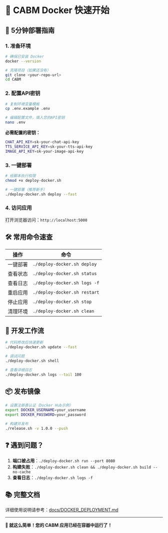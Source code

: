 # 🐳 CABM Docker 快速开始

## 🚀 5分钟部署指南

### 1. 准备环境

```bash
# 确保已安装 Docker
docker --version

# 克隆项目（如果还没有）
git clone <your-repo-url>
cd CABM
```

### 2. 配置API密钥

```bash
# 复制环境变量模板
cp .env.example .env

# 编辑配置文件，填入您的API密钥
nano .env
```

**必需配置的密钥：**
```bash
CHAT_API_KEY=sk-your-chat-api-key
TTS_SERVICE_API_KEY=sk-your-tts-api-key
IMAGE_API_KEY=sk-your-image-api-key
```

### 3. 一键部署

```bash
# 给脚本执行权限
chmod +x deploy-docker.sh

# 一键部署（推荐新手）
./deploy-docker.sh deploy --fast
```

### 4. 访问应用

打开浏览器访问：`http://localhost:5000`

## 🛠️ 常用命令速查

| 操作 | 命令 |
|------|------|
| 一键部署 | `./deploy-docker.sh deploy` |
| 查看状态 | `./deploy-docker.sh status` |
| 查看日志 | `./deploy-docker.sh logs -f` |
| 重启应用 | `./deploy-docker.sh restart` |
| 停止应用 | `./deploy-docker.sh stop` |
| 清理环境 | `./deploy-docker.sh clean` |

## 🔧 开发工作流

```bash
# 代码修改后快速更新
./deploy-docker.sh update --fast

# 调试问题
./deploy-docker.sh shell

# 查看详细日志
./deploy-docker.sh logs --tail 100
```

## 📦 发布镜像

```bash
# 设置注册表认证（Docker Hub示例）
export DOCKER_USERNAME=your_username
export DOCKER_PASSWORD=your_password

# 构建并发布
./release.sh -v 1.0.0 --push
```

## ❓ 遇到问题？

1. **端口被占用**：`./deploy-docker.sh run --port 8080`
2. **构建失败**：`./deploy-docker.sh clean && ./deploy-docker.sh build --no-cache`
3. **查看日志**：`./deploy-docker.sh logs -f`

## 📚 完整文档

详细使用说明请参考：[docs/DOCKER_DEPLOYMENT.md](docs/DOCKER_DEPLOYMENT.md)

---

**🎉 就这么简单！您的 CABM 应用已经在容器中运行了！**
